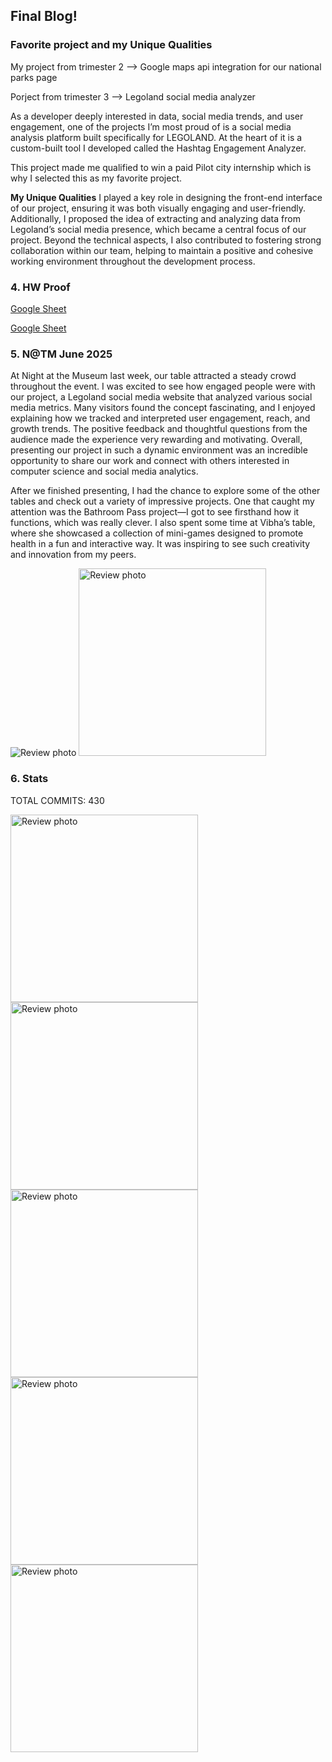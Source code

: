 ## Final Blog!



### Favorite project and my Unique Qualities


My project from trimester 2 -->   Google maps api integration for our national parks page 


Porject from trimester 3 --> Legoland social media analyzer

As a developer deeply interested in data, social media trends, and user engagement, one of the projects I’m most proud of is a social media analysis platform built specifically for LEGOLAND. At the heart of it is a custom-built tool I developed called the Hashtag Engagement Analyzer.


This project made me qualified to win a paid Pilot city internship which is why I selected this as my favorite project.


**My Unique Qualities** I played a key role in designing the front-end interface of our project, ensuring it was both visually engaging and user-friendly. Additionally, I proposed the idea of extracting and analyzing data from Legoland’s social media presence, which became a central focus of our project. Beyond the technical aspects, I also contributed to fostering strong collaboration within our team, helping to maintain a positive and cohesive working environment throughout the development process.


### 4. HW Proof



[Google Sheet](https://docs.google.com/spreadsheets/d/130ktKxISceMDomdYkFfVWEz7gGZjjEeqFx7oyh7ub5U/edit?gid=0#gid=0)


[Google Sheet](https://docs.google.com/spreadsheets/d/144DzvGJCNFAdwL5g0mkvn9Uh-vOnWB-clap3J_yz7kE/edit?gid=0#gid=0)




### 5. N@TM June 2025


At Night at the Museum last week, our table attracted a steady crowd throughout the event. I was excited to see how engaged people were with our project, a Legoland social media website that analyzed various social media metrics. Many visitors found the concept fascinating, and I enjoyed explaining how we tracked and interpreted user engagement, reach, and growth trends. The positive feedback and thoughtful questions from the audience made the experience very rewarding and motivating. Overall, presenting our project in such a dynamic environment was an incredible opportunity to share our work and connect with others interested in computer science and social media analytics.


After we finished presenting, I had the chance to explore some of the other tables and check out a variety of impressive projects. One that caught my attention was the Bathroom Pass project—I got to see firsthand how it functions, which was really clever. I also spent some time at Vibha’s table, where she showcased a collection of mini-games designed to promote health in a fun and interactive way. It was inspiring to see such creativity and innovation from my peers.




<img src="{{site.baseurl}}/images/.natm1.jpg" alt="Review photo">


<img src="{{site.baseurl}}/images/natm2.jpg" alt="Review photo" style="width:300px;">



### 6. Stats



TOTAL COMMITS: 430


<img src="{{site.baseurl}}/images/commits.png" alt="Review photo" style="width:300px;">




<img src="{{site.baseurl}}/images/issue.png" alt="Review photo" style="width:300px;">

<img src="{{site.baseurl}}/images/y.png" alt="Review photo" style="width:300px;">

<img src="{{site.baseurl}}/images/issue1.png" alt="Review photo" style="width:300px;">

<img src="{{site.baseurl}}/images/issue2.png" alt="Review photo" style="width:300px;">


